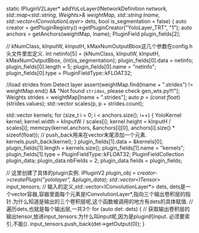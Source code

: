static IPluginV2Layer* addYoLoLayer(INetworkDefinition *network, std::map<std::string, Weights>& weightMap, std::string lname, std::vector<IConvolutionLayer*> dets, bool is_segmentation = false) {
  auto creator = getPluginRegistry()->getPluginCreator("YoloLayer_TRT", "1");
  auto anchors = getAnchors(weightMap, lname);
  PluginField plugin_fields[2];

  // kNumClass, kInputW, kInputH, kMaxNumOutputBbox这几个参数在config.h头文件里宏定义.
  int netinfo[5] = {kNumClass, kInputW, kInputH, kMaxNumOutputBbox, (int)is_segmentation};
  plugin_fields[0].data = netinfo;
  plugin_fields[0].length = 5;
  plugin_fields[0].name = "netinfo";
  plugin_fields[0].type = PluginFieldType::kFLOAT32;

  //load strides from Detect layer
  assert(weightMap.find(lname + ".strides") != weightMap.end() && "Not found `strides`, please check gen_wts.py!!!");
  Weights strides = weightMap[lname + ".strides"];
  auto *p = (const float*)(strides.values);
  std::vector<int> scales(p, p + strides.count);

  std::vector<YoloKernel> kernels;
  for (size_t i = 0; i < anchors.size(); i++) {
    YoloKernel kernel;
    kernel.width = kInputW / scales[i];
    kernel.height = kInputH / scales[i];
    memcpy(kernel.anchors, &anchors[i][0], anchors[i].size() * sizeof(float));
    // push_back用来在vector末尾添加一个元素.
    kernels.push_back(kernel);
  }
  plugin_fields[1].data = &kernels[0];
  plugin_fields[1].length = kernels.size();
  plugin_fields[1].name = "kernels";
  plugin_fields[1].type = PluginFieldType::kFLOAT32;
  PluginFieldCollection plugin_data;
  plugin_data.nbFields = 2;
  plugin_data.fields = plugin_fields;
  
  // 这里创建了具体的plugin实例.
  IPluginV2 *plugin_obj = creator->createPlugin("yololayer", &plugin_data);
  std::vector<ITensor*> input_tensors;
  // 输入的定义,std::vector<IConvolutionLayer*> dets, dets是一个vector容器,容器里面每个元素是IConvolutionLayer*,指向三个输出卷积层的指针.为什么知道是输出的三个卷积层呢,这个函数被调用的地方有dets的具体赋值.
  // 遍历dets,也就是每个输出层,一共3个
  for (auto det: dets) {
    // 获取输出卷积层的输出tensor,放进input_tensors.为什么叫input呢,因为是plugin的input. 必须要索引,不能().
    input_tensors.push_back(det->getOutput(0));
  }
